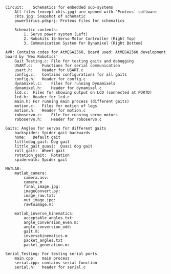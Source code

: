 	Circuit:	Schematics for embedded sub-systems
		All files (except ckts.jpg) are opened with 'Proteus' software
		ckts.jpg: Snapshot of schematic
		powerSirius.pdsprj: Proteus files for schematics

		Schematic contents: 
			1. Servo power system (Left)
			2. Robokits 16-Servo Motor Controller (Right Top)
			3. Communication System for Dynamixel (Right Bottom)

	AVR: Contains codes for AtMEGA2560, Board used: AtMEGA2560 development 		board by 'Nex Robotics'
		Gait_Testing.c: File for testing gaits and debugging
		USART.c:	Functions for serial communication
		usart.h: 	Header for USART.c
		config.c:	Contains configurations for all gaits
		config.h: 	Header for config.c
		dynamixel.c:	Files for running Dynamixels
		dynamixel.h: 	Header for dynamixel.c
		lcd.c:	Files for showing output on LCD (connected at PORTD)	
		lcd.h:	Header for lcd.c
		main.h: For running main process (different gaits)
		motion.c:	Files for motion of legs
		motion.h: 	Header for motion.c
		roboservo.c:	File for running servo motors
		roboservo.h: 	Header for roboservo.c

	Gaits: Angles for servos for different gaits
		backspider:	Spider gait backwards
		home:	Default gait
		littledog_gait:	Dog gait
		little_gait_quasi:	Quasi dog gait
		roll_gait:	Wheel gait
		rotation_gait:	Rotation
		spiderwalk:	Spider gait

	MATLAB: 
		matlab_camera:
			camera.asv:
			camera.m
			final_image.jpg:
			imageConvert.py:
			image_raw.txt:
			out_image.jpg:
			rawtoimage.m:

		matlab_inverse_kinematics:
			acceptable_angles.txt:
			angle_conversion_even.m:
			angle_conversion_odd:
			gait.m:
			inversekinematics.m
			packet_angles.txt
			packet_generation.m:

	Serial_Testing: For testing serial ports 
		main.cpp:	main process
		serial.cpp:	contains serial function
		serial.h:	header for serial.c




